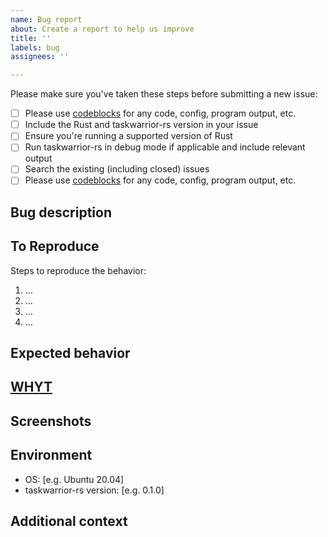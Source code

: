 ```yaml
---
name: Bug report
about: Create a report to help us improve
title: ''
labels: bug
assignees: ''

---
```


Please make sure you've taken these steps before submitting a new issue:

- [ ] Please use [codeblocks][1] for any code, config, program output, etc.
- [ ] Include the Rust and taskwarrior-rs version in your issue
- [ ] Ensure you're running a supported version of Rust
- [ ] Run taskwarrior-rs in debug mode if applicable and include relevant
      output
- [ ] Search the existing (including closed) issues
- [ ] Please use [codeblocks][1] for any code, config, program output, etc.

## Bug description

<!-- A clear and concise description of what the bug is. -->

## To Reproduce

Steps to reproduce the behavior:

1. ...
2. ...
3. ...
4. ...

<!-- Make sure you are able to reproduce the bug in the main branch, too. -->

## Expected behavior

<!-- A clear and concise description of what you expected to happen. -->

## [WHYT](http://mattgemmell.com/what-have-you-tried)

## Screenshots

<!-- If applicable, add screenshots to help explain your problem. -->

## Environment

<!-- Please fill the following information. -->

- OS: [e.g. Ubuntu 20.04]
- taskwarrior-rs version: [e.g. 0.1.0]

## Additional context

<!-- Add any other context about the problem here. -->

[1]: https://help.github.com/articles/creating-and-highlighting-code-blocks/
